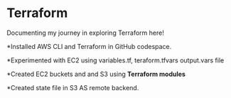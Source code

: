 # Terraform
Documenting my journey in exploring Terraform here!

*Installed AWS CLI and Terraform in GitHub codespace.

*Experimented with EC2 using variables.tf, teraform.tfvars output.vars file

*Created EC2 buckets and and S3 using **Terraform modules** 

*Created state file in S3 AS remote backend. 

